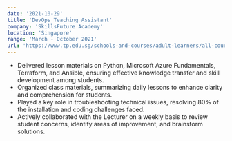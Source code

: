 ```yaml
---
date: '2021-10-29'
title: 'DevOps Teaching Assistant'
company: 'SkillsFuture Academy'
location: 'Singapore'
range: 'March - October 2021'
url: 'https://www.tp.edu.sg/schools-and-courses/adult-learners/all-courses/skillsfuture-series.html'
---
```


- Delivered lesson materials on Python, Microsoft Azure Fundamentals, Terraform, and Ansible, ensuring effective knowledge transfer and skill development among students.
- Organized class materials, summarizing daily lessons to enhance clarity and comprehension for students.
- Played a key role in troubleshooting technical issues, resolving 80% of the installation and coding challenges faced.
- Actively collaborated with the Lecturer on a weekly basis to review student concerns, identify areas of improvement, and brainstorm solutions.
